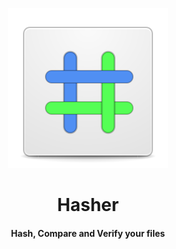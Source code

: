<p align="center">
  <img src="https://github.com/JeysonFlores/hasher/blob/main/data/com.github.jeysonflores.hasher.svg" alt="Icon" />
</p>
<h1 align="center">Hasher</h1>
<h4 align="center">Hash, Compare and Verify your files</h4>